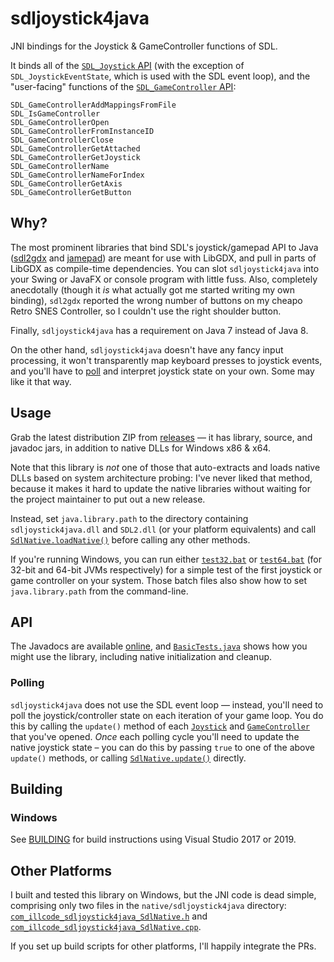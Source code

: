 # sdljoystick4java

JNI bindings for the Joystick & GameController functions of SDL.

It binds all of the [`SDL_Joystick` API] (with the exception of `SDL_JoystickEventState`,
which is used with the SDL event loop), and the "user-facing" functions of the
[`SDL_GameController` API]:

    SDL_GameControllerAddMappingsFromFile
    SDL_IsGameController
    SDL_GameControllerOpen
    SDL_GameControllerFromInstanceID
    SDL_GameControllerClose
    SDL_GameControllerGetAttached
    SDL_GameControllerGetJoystick
    SDL_GameControllerName
    SDL_GameControllerNameForIndex
    SDL_GameControllerGetAxis
    SDL_GameControllerGetButton

[`SDL_Joystick` API]: https://wiki.libsdl.org/CategoryJoystick
[`SDL_GameController` API]: https://wiki.libsdl.org/CategoryGameController

## Why?

The most prominent libraries that bind SDL's joystick/gamepad API to Java ([sdl2gdx] and
[jamepad]) are meant for use with LibGDX, and pull in parts of LibGDX as compile-time
dependencies. You can slot `sdljoystick4java` into your Swing or JavaFX or console program
with little fuss. Also, completely anecdotally (though it *is* what actually got me
started writing my own binding), `sdl2gdx` reported the wrong number of buttons on my
cheapo Retro SNES Controller, so I couldn't use the right shoulder button.

Finally, `sdljoystick4java` has a requirement on Java 7 instead of Java 8.

On the other hand, `sdljoystick4java` doesn't have any fancy input processing, it won't
transparently map keyboard presses to joystick events, and you'll have to [poll](#polling)
and interpret joystick state on your own. Some may like it that way.

[sdl2gdx]: https://github.com/electronstudio/sdl2gdx
[jamepad]: https://github.com/williamahartman/Jamepad

## Usage

Grab the latest distribution ZIP from [releases] — it has library, source, and javadoc jars,
in addition to native DLLs for Windows x86 & x64.

Note that this library is *not* one of those that auto-extracts and loads native DLLs
based on system architecture probing: I've never liked that method, because it makes it
hard to update the native libraries without waiting for the project maintainer to put out
a new release.

Instead, set `java.library.path` to the directory containing `sdljoystick4java.dll` and
`SDL2.dll` (or your platform equivalents) and call [`SdlNative.loadNative()`]
before calling any other methods.

If you're running Windows, you can run either [`test32.bat`] or [`test64.bat`] (for 32-bit and
64-bit JVMs respectively) for a simple test of the first joystick or game controller on
your system. Those batch files also show how to set `java.library.path` from the command-line.

[releases]: https://github.com/jessepav/sdljoystick4java/releases
[`SdlNative.loadNative()`]: https://github.com/jessepav/sdljoystick4java/blob/master/src/com/illcode/sdljoystick4java/SdlNative.java#L15
[`test32.bat`]: https://github.com/jessepav/sdljoystick4java/blob/master/dist/test32.bat
[`test64.bat`]: https://github.com/jessepav/sdljoystick4java/blob/master/dist/test64.bat

## API

The Javadocs are available [online][javadocs], and [`BasicTests.java`] shows how you might
use the library, including native initialization and cleanup.

[javadocs]: https://jessepav.github.io/sdljoystick4java/javadoc/
[`BasicTests.java`]: https://github.com/jessepav/sdljoystick4java/blob/master/src/com/illcode/sdljoystick4java/test/BasicTests.java

### Polling

`sdljoystick4java` does not use the SDL event loop — instead, you'll need to poll the
joystick/controller state on each iteration of your game loop. You do this by calling the
`update()` method of each [`Joystick`][jupdate] and [`GameController`][gcupdate] that
you've opened. *Once* each polling cycle you'll need to update the native joystick state –
you can do this by passing `true` to one of the above `update()` methods, or calling
[`SdlNative.update()`] directly.

[jupdate]: https://jessepav.github.io/sdljoystick4java/javadoc/com/illcode/sdljoystick4java/Joystick.html#update(boolean)
[gcupdate]: https://jessepav.github.io/sdljoystick4java/javadoc/com/illcode/sdljoystick4java/GameController.html#update(boolean)
[`SdlNative.update()`]: https://jessepav.github.io/sdljoystick4java/javadoc/com/illcode/sdljoystick4java/SdlNative.html#update()


## Building

### Windows

See [BUILDING](https://github.com/jessepav/sdljoystick4java/blob/master/native/BUILDING.md#windows)
for build instructions using Visual Studio 2017 or 2019.

## Other Platforms

I built and tested this library on Windows, but the JNI code is dead simple, comprising
only two files in the `native/sdljoystick4java` directory: [`com_illcode_sdljoystick4java_SdlNative.h`][SdlNative.h]
and [`com_illcode_sdljoystick4java_SdlNative.cpp`][SdlNative.cpp].

If you set up build scripts for other platforms, I'll happily integrate the PRs.

[SdlNative.h]: https://github.com/jessepav/sdljoystick4java/blob/master/native/sdljoystick4java/com_illcode_sdljoystick4java_SdlNative.h
[SdlNative.cpp]: https://github.com/jessepav/sdljoystick4java/blob/master/native/sdljoystick4java/com_illcode_sdljoystick4java_SdlNative.cpp

<!-- :mode=Markdown-Simple: -->

